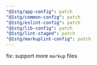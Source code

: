 ```yaml
---
"@1stg/app-config": patch
"@1stg/common-config": patch
"@1stg/eslint-config": patch
"@1stg/lib-config": patch
"@1stg/lint-staged": patch
"@1stg/markuplint-config": patch
---
```


fix: support more `markup` files
